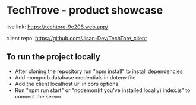 # TechTrove - product showcase

live link: https://techtore-9c206.web.app/

client repo: https://github.com/Jisan-Dev/TechTore_client

## To run the project locally

- After cloning the repository run "npm install" to install dependencies
- Add mongodb database credentials in dotenv file
- Add the client localhost url in cors options.
- Run "npm run start" or "nodemon(if you've installed locally) index.js" to connect the server
